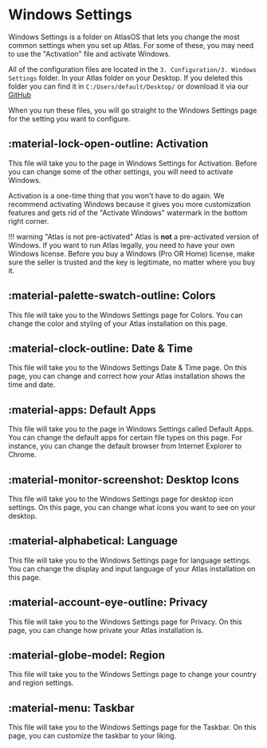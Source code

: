 # Windows Settings

Windows Settings is a folder on AtlasOS that lets you change the most common settings when you set up Atlas. For some of these, you may need to use the "Activation" file and activate Windows.

All of the configuration files are located in the `3. Configuration/3. Windows Settings` folder. In your Atlas folder on your Desktop. If you deleted this folder you can find it in `C:/Users/default/Desktop/` or download it via our [GitHub](https://github.com/Atlas-OS/Atlas/tree/main/src/Executables/Atlas)

When you run these files, you will go straight to the Windows Settings page for the setting you want to configure.

## :material-lock-open-outline: Activation

This file will take you to the page in Windows Settings for Activation. Before you can change some of the other settings, you will need to activate Windows.

Activation is a one-time thing that you won't have to do again. We recommend activating Windows because it gives you more customization features and gets rid of the "Activate Windows" watermark in the bottom right corner.

!!! warning "Atlas is not pre-activated"
    Atlas is **not** a pre-activated version of Windows. If you want to run Atlas legally, you need to have your own Windows license. Before you buy a Windows (Pro OR Home) license, make sure the seller is trusted and the key is legitimate, no matter where you buy it.

## :material-palette-swatch-outline: Colors

This file will take you to the Windows Settings page for Colors. You can change the color and styling of your Atlas installation on this page.

## :material-clock-outline: Date & Time

This file will take you to the Windows Settings Date & Time page. On this page, you can change and correct how your Atlas installation shows the time and date.

## :material-apps: Default Apps

This file will take you to the page in Windows Settings called Default Apps. You can change the default apps for certain file types on this page. For instance, you can change the default browser from Internet Explorer to Chrome.

## :material-monitor-screenshot: Desktop Icons

This file will take you to the Windows Settings page for desktop icon settings. On this page, you can change what icons you want to see on your desktop.

## :material-alphabetical: Language

This file will take you to the Windows Settings page for language settings. You can change the display and input language of your Atlas installation on this page.

## :material-account-eye-outline: Privacy

This file will take you to the Windows Settings page for Privacy. On this page, you can change how private your Atlas installation is.

## :material-globe-model: Region

This file will take you to the Windows Settings page to change your country and region settings.

## :material-menu: Taskbar

This file will take you to the Windows Settings page for the Taskbar. On this page, you can customize the taskbar to your liking.
